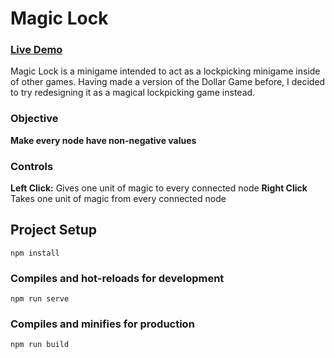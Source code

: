 # Magic Lock
### [Live Demo](https://adamnizol.github.io/mlock/)

Magic Lock is a minigame intended to act as a lockpicking minigame inside of other games. Having made a version of the Dollar Game before, I decided to try redesigning it as a magical lockpicking game instead.

### Objective
**Make every node have non-negative values**

### Controls
**Left Click:** Gives one unit of magic to every connected node
**Right Click** Takes one unit of magic from every connected node

## Project Setup
```
npm install
```

### Compiles and hot-reloads for development
```
npm run serve
```

### Compiles and minifies for production
```
npm run build
``` 
